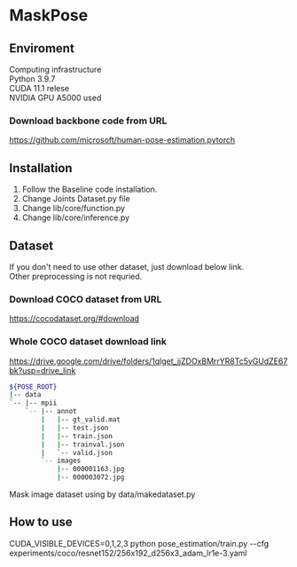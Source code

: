 # MaskPose

Enviroment
---
Computing infrastructure  
Python 3.9.7    
CUDA 11.1 relese  
NVIDIA GPU A5000 used  

### Download backbone code from URL
https://github.com/microsoft/human-pose-estimation.pytorch

Installation 
---
1. Follow the Baseline code installation.
2. Change Joints Dataset.py file
3. Change lib/core/function.py
4. Change lib/core/inference.py

Dataset
---  
If you don't need to use other dataset, just download below link.  
Other preprocessing is not requried.  

### Download COCO dataset from URL
https://cocodataset.org/#download

### Whole COCO dataset download link
https://drive.google.com/drive/folders/1qlget_ijZDOxBMrrYR8Tc5yGUdZE67bk?usp=drive_link

```bash
${POSE_ROOT}
|-- data
`-- |-- mpii
    `-- |-- annot
        |   |-- gt_valid.mat
        |   |-- test.json
        |   |-- train.json
        |   |-- trainval.json
        |   `-- valid.json
        `-- images
            |-- 000001163.jpg
            |-- 000003072.jpg
```

Mask image dataset using by data/makedataset.py

How to use
---
CUDA_VISIBLE_DEVICES=0,1,2,3 python pose_estimation/train.py --cfg experiments/coco/resnet152/256x192_d256x3_adam_lr1e-3.yaml
